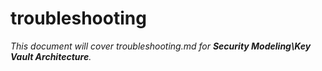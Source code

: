 # troubleshooting

_This document will cover troubleshooting.md for **Security Modeling\Key Vault Architecture**._
